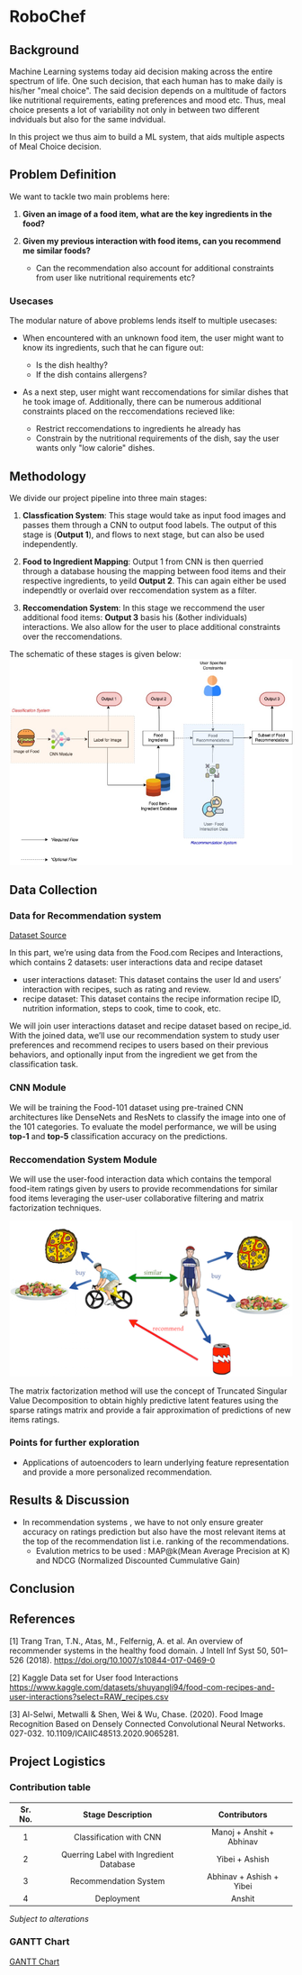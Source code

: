 # RoboChef

## Background
Machine Learning systems today aid decision making across the entire spectrum of life. One such decision, that each human has to make daily is his/her "meal choice". The said decision depends on a multitude of factors like nutritional requirements, eating preferences and mood etc. Thus, meal choice presents a lot of variability not only in between two different indviduals but also for the same indvidual.

In this project we thus aim to build a ML system, that aids multiple aspects of Meal Choice decision.

## Problem Definition
We want to tackle two main problems here:

1. **Given an image of a food item, what are the key ingredients in the food?**

2. **Given my previous interaction with food items, can you recommend me similar foods?**
    * Can the recommendation also account for additional constraints from user like nutritional requirements etc?


### Usecases
The modular nature of above problems lends itself to multiple usecases:
* When encountered with an unknown food item, the user might want to know its ingredients, such that he can figure out:
    - Is the dish healthy?
    - If the dish contains allergens?

* As a next step, user might want reccomendations for similar dishes that he took image of. Additionally, there can be numerous additional constraints placed on the reccomendations recieved like:
    - Restrict reccomendations to ingredients he already has
    - Constrain by the nutritional requirements of the dish, say the user wants only "low calorie" dishes.


## Methodology
We divide our project pipeline into three main stages:

1. **Classfication System**: This stage would take as input food images and passes them through a CNN to output food labels. The output of this stage is (**Output 1**), and flows to next stage, but can also be used independently.

2. **Food to Ingredient Mapping**: Output 1 from CNN is then querried through a database housing the mapping between food items and their respective ingredients, to yeild **Output 2**. This can again either be used independtly or overlaid over reccomendation system as a filter.

3. **Reccomendation System**: In this stage we reccommend the user additional food items: **Output 3** basis his (&other individuals) interactions. We also allow for the user to place additional constraints over the reccomendations.

The schematic of these stages is given below:
![Getting Started](./images/ml_project_pipeline.jpg)



## Data Collection
### Data for Recommendation system
[Dataset Source](https://www.kaggle.com/datasets/shuyangli94/food-com-recipes-and-user-interactions?select=RAW_recipes.csv)

In this part, we’re using data from the Food.com Recipes and Interactions, which contains 2 datasets: user interactions data and recipe dataset 
   - user interactions dataset: This dataset contains the user Id and users’ interaction with recipes, such as rating and review. 
   - recipe dataset: This dataset contains the recipe information recipe ID, nutrition information, steps to cook, time to cook, etc.

We will join user interactions dataset and recipe dataset based on recipe_id. With the joined data, we’ll use our recommendation system to study user preferences and recommend recipes to users based on their previous behaviors, and optionally input from the ingredient we get from the classification task.


### CNN Module
We will be training the Food-101 dataset using pre-trained CNN architectures like DenseNets and ResNets to classify the image into one of the 101 categories. To evaluate the model performance, we will be using **top-1** and **top-5** classification accuracy on the predictions.

### Reccomendation System Module

We will use the user-food interaction data which contains the temporal food-item ratings given by users to provide recommendations for similar food items leveraging the user-user collaborative filtering and matrix factorization techniques.

![Collabartive Filtering](./images/collaborative_filtering.png?raw=true)

The matrix factorization method will use the concept of Truncated Singular Value Decomposition to obtain highly predictive latent features using the sparse ratings matrix and provide a fair approximation of predictions of new items ratings.

### Points for further exploration

- Applications of autoencoders to learn underlying feature representation and provide a more personalized recommendation.

## Results & Discussion

- In recommendation systems , we have to not only ensure greater accuracy on ratings prediction but also have the most relevant items at the top of the recommendation list i.e. ranking of the recommendations.
  - Evalution metrics to be used : MAP@k(Mean Average Precision at K) and NDCG (Normalized Discounted Cummulative Gain)

## Conclusion

## References

<a id="Trang">[1]</a> 
Trang Tran, T.N., Atas, M., Felfernig, A. et al. An overview of recommender systems in the healthy food domain. J Intell Inf Syst 50, 501–526 (2018). https://doi.org/10.1007/s10844-017-0469-0

<a id="2">[2]</a>
Kaggle Data set for User food Interactions
https://www.kaggle.com/datasets/shuyangli94/food-com-recipes-and-user-interactions?select=RAW_recipes.csv

<a id="3">[3]</a> 
Al-Selwi, Metwalli & Shen, Wei & Wu, Chase. (2020). Food Image Recognition Based on Densely Connected Convolutional Neural Networks. 027-032. 10.1109/ICAIIC48513.2020.9065281.

## Project Logistics
### Contribution table

| Sr. No. |            Stage Description            |       Contributors               |
|:-------:|:---------------------------------------:|:--------------------------------:|
|    1    |         Classification with CNN         |      Manoj + Anshit + Abhinav    |
|    2    | Querring Label with Ingredient Database |      Yibei + Ashish              |
|    3    |          Recommendation System          |     Abhinav + Ashish + Yibei     |
|    4    |                Deployment               |          Anshit                  |

*Subject to alterations*
### GANTT Chart

[GANTT Chart](https://gtvault-my.sharepoint.com/:x:/g/personal/averma373_gatech_edu/EVhkpnexSZlFo1E8W2ZUiFkBdDpVgO8g5v7mOKs5ekzM0Q?e=DuKFx6)
